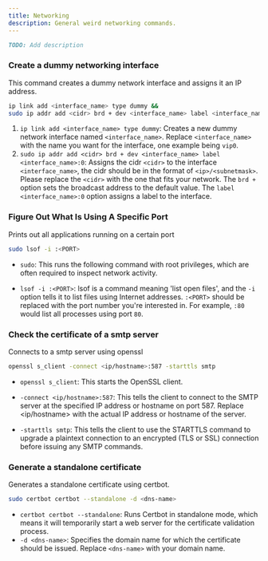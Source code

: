 ```yaml
---
title: Networking
description: General weird networking commands.
---
```

```md
TODO: Add description
```

### Create a dummy networking interface
This command creates a dummy network interface and assigns it an IP address.
```bash
ip link add <interface_name> type dummy &&
sudo ip addr add <cidr> brd + dev <interface_name> label <interface_name>:0
```

1. `ip link add <interface_name> type dummy`: Creates a new dummy network interface named `<interface_name>`. Replace `<interface_name>` with the name you want for the interface, one example being `vip0`.
2. `sudo ip addr add <cidr> brd + dev <interface_name> label <interface_name>:0`: Assigns the cidr `<cidr>` to the interface `<interface_name>`, the cidr should be in the format of `<ip>/<subnetmask>`. Please replace the `<cidr>` with the one that fits your network. The `brd +` option sets the broadcast address to the default value. The `label <interface_name>:0` option assigns a label to the interface.


### Figure Out What Is Using A Specific Port
Prints out all applications running on a certain port
```bash
sudo lsof -i :<PORT>
```
- `sudo`: This runs the following command with root privileges, which are often required to inspect network activity.

- `lsof -i :<PORT>`: lsof is a command meaning 'list open files', and the `-i` option tells it to list files using Internet addresses. `:<PORT>` should be replaced with the port number you're interested in. For example, `:80` would list all processes using port `80`.

### Check the certificate of a smtp server
Connects to a smtp server using openssl
```bash
openssl s_client -connect <ip/hostname>:587 -starttls smtp
```
- `openssl s_client`: This starts the OpenSSL client.

- `-connect <ip/hostname>:587`: This tells the client to connect to the SMTP server at the specified IP address or hostname on port 587. Replace <ip/hostname> with the actual IP address or hostname of the server.

- `-starttls smtp`: This tells the client to use the STARTTLS command to upgrade a plaintext connection to an encrypted (TLS or SSL) connection before issuing any SMTP commands.

### Generate a standalone certificate
Generates a standalone certificate using certbot.
```bash
sudo certbot certbot --standalone -d <dns-name>
```
- `certbot certbot --standalone`: Runs Certbot in standalone mode, which means it will temporarily start a web server for the certificate validation process.
- `-d <dns-name>`: Specifies the domain name for which the certificate should be issued. Replace `<dns-name>` with your domain name.
